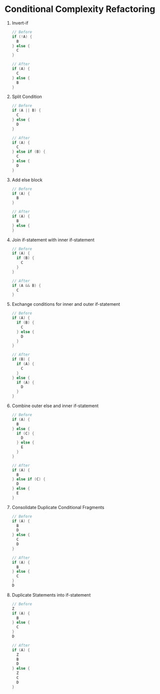 # Conditional Complexity Refactoring

1. Invert-if 
 
	```java  
    // Before
    if (!A) {
      B
    } else {
      C
    }
	```
	```java
    // After
    if (A) {
      C
    } else {
      B
    }
	```

1. Split Condition
  
	```java
    // Before
    if (A || B) {
      C
    } else {
      D
    }
	```
	```java
    // After
    if (A) {
      C
    } else if (B) {
      C
    } else {
      D
    }
	```

1. Add else block
  
	```java
    // Before
    if (A) {
      B
    }
	```
	```java
    // After
    if (A) {
      B
    } else {
    }
	```

1. Join if-statement with inner if-statement  

	```java
    // Before
    if (A) {
      if (B) {
        C
      }
    }
	```
	```java
    // After
    if (A && B) {
      C
    }
	```

1. Exchange conditions for inner and outer if-statement  

	```java
    // Before
    if (A) {
      if (B) {
        C
      } else {
        D
      }
    }
	```
	```java
    // After
    if (B) {
      if (A) {
        C
      }
    } else {
      if (A) {
        D
      }
    }
	```

1. Combine outer else and inner if-statement  

	```java
    // Before
    if (A) {
      B
    } else {
      if (C) {
        D
      } else {
        E
      }
    }
	```
	```java
    // After
    if (A) {
      B
    } else if (C) {
      D
    } else {
      E
    }
	```

1. Consolidate Duplicate Conditional Fragments  

	```java
    // Before
    if (A) {
      B
      D
    } else {
      C
      D
    }
	```
	```java
    // After
    if (A) {
      B
    } else {
      C
    } 
    D
	```

1. Duplicate Statements into if-statement  

	```java
    // Before
    Z
    if (A) {
      B
    } else {
      C
    }
    D
	```
	```java
    // After
    if (A) {
      Z
      B
      D
    } else {
      Z
      C
      D
    }
	```
